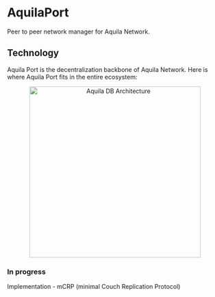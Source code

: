 # AquilaPort
Peer to peer network manager for Aquila Network.

## Technology
Aquila Port is the decentralization backbone of Aquila Network. Here is where Aquila Port fits in the entire ecosystem:
<div align="center">
  <img
    src="https://user-images.githubusercontent.com/19545678/133918443-db922d27-a1b2-4d31-bca6-4b6a3a52eb7d.png"
    alt="Aquila DB Architecture"
    height="400"
  />
 <br/>
</div>

### In progress
Implementation - mCRP (minimal Couch Replication Protocol)
